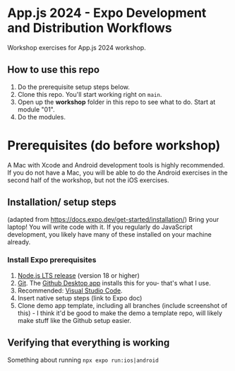 # App.js 2024 - Expo Development and Distribution Workflows

Workshop exercises for App.js 2024 workshop.

## How to use this repo

1. Do the prerequisite setup steps below.
2. Clone this repo. You'll start working right on `main`.
3. Open up the **workshop** folder in this repo to see what to do. Start at module "01".
4. Do the modules.

# Prerequisites (do before workshop)

A Mac with Xcode and Android development tools is highly recommended. If you do not have a Mac, you will be able to do the Android exercises in the second half of the workshop, but not the iOS exercises.

## Installation/ setup steps

(adapted from https://docs.expo.dev/get-started/installation/)
Bring your laptop! You will write code with it. If you regularly do JavaScript development, you likely have many of these installed on your machine already.

### Install Expo prerequisites

1. [Node.js LTS release](https://nodejs.org/en/) (version 18 or higher)
2. [Git](https://git-scm.com/). The [Github Desktop app](https://desktop.github.com/) installs this for you- that's what I use.
3. Recommended: [Visual Studio Code](https://code.visualstudio.com/download).
4. Insert native setup steps (link to Expo doc)
5. Clone demo app template, including all branches (include screenshot of this) - I think it'd be good to make the demo a template repo, will likely make stuff like the Github setup easier.

## Verifying that everything is working

Something about running `npx expo run:ios|android`
